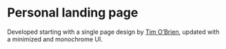 # Personal landing page

Developed starting with a single page design by [Tim O’Brien](https://github.com/t413), updated with a minimized and monochrome UI. 
